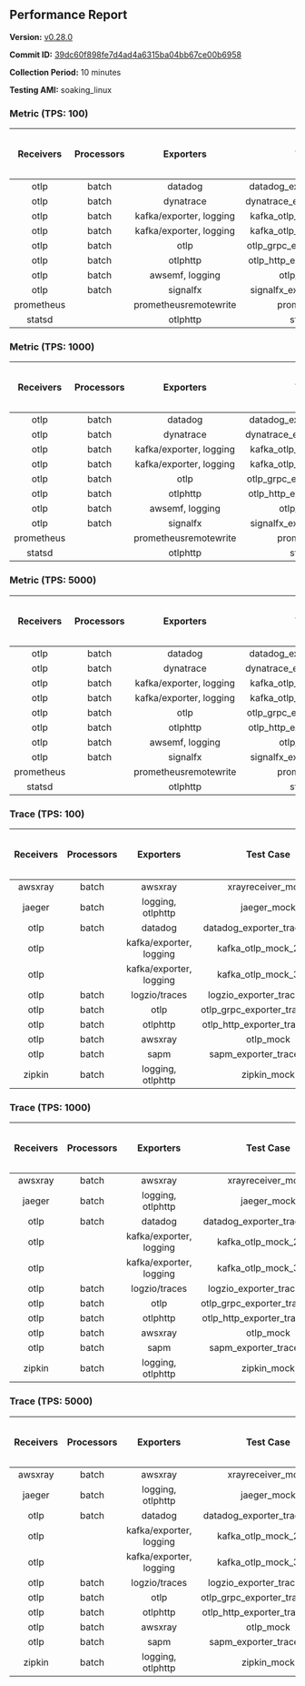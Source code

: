 ## Performance Report

**Version:** [v0.28.0](https://github.com/aws-observability/aws-otel-collector/releases/tag/v0.28.0)

**Commit ID:** [39dc60f898fe7d4ad4a6315ba04bb67ce00b6958](https://github.com/aws-observability/aws-otel-collector/commit/39dc60f898fe7d4ad4a6315ba04bb67ce00b6958)

**Collection Period:** 10 minutes

**Testing AMI:** soaking_linux


### Metric (TPS: 100)
| Receivers | Processors | Exporters | Test Case | Data Type | Instance Type | Avg CPU Usage (Percent) | Avg Memory Usage (Megabytes) | Max CPU Usage (Percent) | Max Memory Usage (Megabytes) |
|:---------:|:----------:|:---------:|:---------:|:---------:|:-------------:|:-----------------------:|:----------------------------:|:-----------------------:|:----------------------------:|
| otlp | batch | datadog | datadog_exporter_metric_mock | otlp | m5.2xlarge | 0.05 | 72.33 | 0.20 | 72.34 |
| otlp | batch | dynatrace | dynatrace_exporter_metric_mock | otlp | m5.2xlarge | 0.04 | 69.92 | 0.20 | 70.06 |
| otlp | batch | kafka/exporter, logging | kafka_otlp_metric_mock_2_8_1 | otlp | m5.2xlarge | 0.16 | 76.46 | 0.30 | 76.95 |
| otlp | batch | kafka/exporter, logging | kafka_otlp_metric_mock_3_2_0 | otlp | m5.2xlarge | 0.05 | 73.65 | 0.20 | 74.82 |
| otlp | batch | otlp | otlp_grpc_exporter_metric_mock | otlp | m5.2xlarge | 0.04 | 71.09 | 0.10 | 71.39 |
| otlp | batch | otlphttp | otlp_http_exporter_metric_mock | otlp | m5.2xlarge | 0.04 | 70.14 | 0.20 | 70.16 |
| otlp | batch | awsemf, logging | otlp_metric_mock | otlp | m5.2xlarge | 0.04 | 70.24 | 0.20 | 70.50 |
| otlp | batch | signalfx | signalfx_exporter_metric_mock | otlp | m5.2xlarge | 0.04 | 70.61 | 0.10 | 71.01 |
| prometheus |  | prometheusremotewrite | prometheus_mock | prometheus | m5.2xlarge | 0.09 | 85.23 | 0.30 | 87.21 |
| statsd |  | otlphttp | statsd_mock | statsd | m5.2xlarge | 0.01 | 72.09 | 0.10 | 72.14 |

### Metric (TPS: 1000)
| Receivers | Processors | Exporters | Test Case | Data Type | Instance Type | Avg CPU Usage (Percent) | Avg Memory Usage (Megabytes) | Max CPU Usage (Percent) | Max Memory Usage (Megabytes) |
|:---------:|:----------:|:---------:|:---------:|:---------:|:-------------:|:-----------------------:|:----------------------------:|:-----------------------:|:----------------------------:|
| otlp | batch | datadog | datadog_exporter_metric_mock | otlp | m5.2xlarge | 0.05 | 69.98 | 0.10 | 70.05 |
| otlp | batch | dynatrace | dynatrace_exporter_metric_mock | otlp | m5.2xlarge | 0.04 | 70.73 | 0.20 | 71.44 |
| otlp | batch | kafka/exporter, logging | kafka_otlp_metric_mock_2_8_1 | otlp | m5.2xlarge | 0.05 | 73.33 | 0.20 | 74.14 |
| otlp | batch | kafka/exporter, logging | kafka_otlp_metric_mock_3_2_0 | otlp | m5.2xlarge | 0.05 | 74.39 | 0.20 | 75.12 |
| otlp | batch | otlp | otlp_grpc_exporter_metric_mock | otlp | m5.2xlarge | 0.04 | 69.46 | 0.20 | 71.00 |
| otlp | batch | otlphttp | otlp_http_exporter_metric_mock | otlp | m5.2xlarge | 0.03 | 69.27 | 0.20 | 69.38 |
| otlp | batch | awsemf, logging | otlp_metric_mock | otlp | m5.2xlarge | 0.04 | 70.45 | 0.20 | 70.60 |
| otlp | batch | signalfx | signalfx_exporter_metric_mock | otlp | m5.2xlarge | 0.04 | 70.24 | 0.10 | 70.34 |
| prometheus |  | prometheusremotewrite | prometheus_mock | prometheus | m5.2xlarge | 1.02 | 114.21 | 1.70 | 119.83 |
| statsd |  | otlphttp | statsd_mock | statsd | m5.2xlarge | 0.01 | 70.52 | 0.10 | 71.07 |

### Metric (TPS: 5000)
| Receivers | Processors | Exporters | Test Case | Data Type | Instance Type | Avg CPU Usage (Percent) | Avg Memory Usage (Megabytes) | Max CPU Usage (Percent) | Max Memory Usage (Megabytes) |
|:---------:|:----------:|:---------:|:---------:|:---------:|:-------------:|:-----------------------:|:----------------------------:|:-----------------------:|:----------------------------:|
| otlp | batch | datadog | datadog_exporter_metric_mock | otlp | m5.2xlarge | 0.04 | 70.94 | 0.10 | 71.04 |
| otlp | batch | dynatrace | dynatrace_exporter_metric_mock | otlp | m5.2xlarge | 0.04 | 70.29 | 0.20 | 70.55 |
| otlp | batch | kafka/exporter, logging | kafka_otlp_metric_mock_2_8_1 | otlp | m5.2xlarge | 0.05 | 74.45 | 0.20 | 75.78 |
| otlp | batch | kafka/exporter, logging | kafka_otlp_metric_mock_3_2_0 | otlp | m5.2xlarge | 0.14 | 76.18 | 0.20 | 76.75 |
| otlp | batch | otlp | otlp_grpc_exporter_metric_mock | otlp | m5.2xlarge | 0.05 | 70.14 | 0.20 | 70.35 |
| otlp | batch | otlphttp | otlp_http_exporter_metric_mock | otlp | m5.2xlarge | 0.04 | 70.02 | 0.20 | 70.48 |
| otlp | batch | awsemf, logging | otlp_metric_mock | otlp | m5.2xlarge | 0.04 | 69.11 | 0.20 | 69.24 |
| otlp | batch | signalfx | signalfx_exporter_metric_mock | otlp | m5.2xlarge | 0.04 | 69.87 | 0.10 | 69.89 |
| prometheus |  | prometheusremotewrite | prometheus_mock | prometheus | m5.2xlarge | 5.09 | 236.33 | 9.10 | 263.35 |
| statsd |  | otlphttp | statsd_mock | statsd | m5.2xlarge | 0.01 | 69.99 | 0.10 | 70.29 |

### Trace (TPS: 100)
| Receivers | Processors | Exporters | Test Case | Data Type | Instance Type | Avg CPU Usage (Percent) | Avg Memory Usage (Megabytes) | Max CPU Usage (Percent) | Max Memory Usage (Megabytes) |
|:---------:|:----------:|:---------:|:---------:|:---------:|:-------------:|:-----------------------:|:----------------------------:|:-----------------------:|:----------------------------:|
| awsxray | batch | awsxray | xrayreceiver_mock | xray | m5.2xlarge | 3.79 | 84.82 | 4.10 | 86.03 |
| jaeger | batch | logging, otlphttp | jaeger_mock | jaeger | m5.2xlarge | 2.97 | 91.07 | 15.60 | 93.77 |
| otlp | batch | datadog | datadog_exporter_trace_mock | otlp | m5.2xlarge | 4.21 | 90.98 | 4.80 | 92.64 |
| otlp |  | kafka/exporter, logging | kafka_otlp_mock_2_8_1 | otlp | m5.2xlarge | 6.71 | 91.49 | 7.60 | 92.00 |
| otlp |  | kafka/exporter, logging | kafka_otlp_mock_3_2_0 | otlp | m5.2xlarge | 6.91 | 90.20 | 7.90 | 90.89 |
| otlp | batch | logzio/traces | logzio_exporter_trace_mock | otlp | m5.2xlarge | 4.05 | 85.41 | 5.00 | 86.61 |
| otlp | batch | otlp | otlp_grpc_exporter_trace_mock | otlp | m5.2xlarge | 3.07 | 143.26 | 4.20 | 195.21 |
| otlp | batch | otlphttp | otlp_http_exporter_trace_mock | otlp | m5.2xlarge | 3.90 | 85.33 | 4.50 | 86.63 |
| otlp | batch | awsxray | otlp_mock | otlp | m5.2xlarge | 3.66 | 83.96 | 3.90 | 84.83 |
| otlp | batch | sapm | sapm_exporter_trace_mock | otlp | m5.2xlarge | 3.88 | 98.98 | 4.20 | 99.00 |
| zipkin | batch | logging, otlphttp | zipkin_mock | zipkin | m5.2xlarge | 4.56 | 87.50 | 17.50 | 91.51 |

### Trace (TPS: 1000)
| Receivers | Processors | Exporters | Test Case | Data Type | Instance Type | Avg CPU Usage (Percent) | Avg Memory Usage (Megabytes) | Max CPU Usage (Percent) | Max Memory Usage (Megabytes) |
|:---------:|:----------:|:---------:|:---------:|:---------:|:-------------:|:-----------------------:|:----------------------------:|:-----------------------:|:----------------------------:|
| awsxray | batch | awsxray | xrayreceiver_mock | xray | m5.2xlarge | 18.62 | 88.46 | 19.00 | 91.01 |
| jaeger | batch | logging, otlphttp | jaeger_mock | jaeger | m5.2xlarge | 25.22 | 158.46 | 42.20 | 191.98 |
| otlp | batch | datadog | datadog_exporter_trace_mock | otlp | m5.2xlarge | 29.89 | 97.80 | 31.60 | 100.13 |
| otlp |  | kafka/exporter, logging | kafka_otlp_mock_2_8_1 | otlp | m5.2xlarge | 73.60 | 145.61 | 89.80 | 217.99 |
| otlp |  | kafka/exporter, logging | kafka_otlp_mock_3_2_0 | otlp | m5.2xlarge | 45.62 | 91.02 | 53.60 | 91.77 |
| otlp | batch | logzio/traces | logzio_exporter_trace_mock | otlp | m5.2xlarge | 31.46 | 85.66 | 33.00 | 87.97 |
| otlp | batch | otlp | otlp_grpc_exporter_trace_mock | otlp | m5.2xlarge | 26.03 | 746.25 | 37.90 | 1297.64 |
| otlp | batch | otlphttp | otlp_http_exporter_trace_mock | otlp | m5.2xlarge | 25.43 | 86.85 | 26.00 | 88.91 |
| otlp | batch | awsxray | otlp_mock | otlp | m5.2xlarge | 28.17 | 88.18 | 31.60 | 89.71 |
| otlp | batch | sapm | sapm_exporter_trace_mock | otlp | m5.2xlarge | 25.37 | 101.30 | 26.30 | 101.97 |
| zipkin | batch | logging, otlphttp | zipkin_mock | zipkin | m5.2xlarge | 33.73 | 281.27 | 48.50 | 401.61 |

### Trace (TPS: 5000)
| Receivers | Processors | Exporters | Test Case | Data Type | Instance Type | Avg CPU Usage (Percent) | Avg Memory Usage (Megabytes) | Max CPU Usage (Percent) | Max Memory Usage (Megabytes) |
|:---------:|:----------:|:---------:|:---------:|:---------:|:-------------:|:-----------------------:|:----------------------------:|:-----------------------:|:----------------------------:|
| awsxray | batch | awsxray | xrayreceiver_mock | xray | m5.2xlarge | 27.60 | 101.35 | 29.40 | 107.25 |
| jaeger | batch | logging, otlphttp | jaeger_mock | jaeger | m5.2xlarge | 25.06 | 182.11 | 42.10 | 214.35 |
| otlp | batch | datadog | datadog_exporter_trace_mock | otlp | m5.2xlarge | 113.59 | 96.67 | 123.20 | 99.86 |
| otlp |  | kafka/exporter, logging | kafka_otlp_mock_2_8_1 | otlp | m5.2xlarge | 149.51 | 2786.02 | 218.80 | 5501.86 |
| otlp |  | kafka/exporter, logging | kafka_otlp_mock_3_2_0 | otlp | m5.2xlarge | 144.85 | 2650.04 | 197.90 | 4177.77 |
| otlp | batch | logzio/traces | logzio_exporter_trace_mock | otlp | m5.2xlarge | 103.43 | 90.17 | 112.79 | 93.56 |
| otlp | batch | otlp | otlp_grpc_exporter_trace_mock | otlp | m5.2xlarge | 95.23 | 3193.50 | 151.60 | 5875.11 |
| otlp | batch | otlphttp | otlp_http_exporter_trace_mock | otlp | m5.2xlarge | 93.34 | 88.09 | 97.99 | 89.61 |
| otlp | batch | awsxray | otlp_mock | otlp | m5.2xlarge | 108.68 | 16668.66 | 367.77 | 28298.84 |
| otlp | batch | sapm | sapm_exporter_trace_mock | otlp | m5.2xlarge | 85.38 | 102.91 | 91.80 | 104.00 |
| zipkin | batch | logging, otlphttp | zipkin_mock | zipkin | m5.2xlarge | 33.82 | 391.04 | 50.60 | 478.03 |
